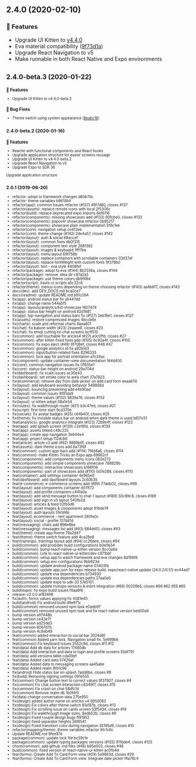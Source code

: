 ## 2.4.0 (2020-02-10)

### :rocket: Features

* Upgrade UI Kitten to [v4.4.0](https://github.com/akveo/react-native-ui-kitten/issues/517#issuecomment-584100452)
* Eva material compatibility ([9f73d1a](https://github.com/akveo/aayushcovidcare/commit/9f73d1a))
* Upgrade React Navigation to v5
* Make runnable in both React Native and Expo environments



## <small>2.4.0-beta.3 (2020-01-22)<small>

### :rocket: Features

* Upgrade UI Kitten to v4.4.0-beta.3

### :bug: Bug Fixes

* Theme switch using system appearance ([8eabc16](https://github.com/akveo/aayushcovidcare/commit/8eabc16))



## <small>2.4.0-beta.2 (2020-01-16)</small>

### :rocket: Features

* Rewrite with functional components and React hooks
* Upgrade application structure for easier screens reusage
* Upgrade UI Kitten to v4.4.0-beta.2
* Upgrade React Navigation to v5
* Upgrade Expo to SDK 36

Upgrade application structure

## <small>2.0.1 (2019-06-20)</small>

* refactor: adopt to framework changes d80b7dc
* refactor: theme variables b9615b4
* refactor(app): common issues refactor (#137) 49f7d80, closes #137
* refactor(assets): replace remote icons with local 2f5306c
* refactor(build): replace deprecated expo imports 6ef6116
* refactor(components): missing showcases add (#133) 90fcbe0, closes #133
* refactor(components): popover showcase refactor 0b95217
* refactor(components): showcase plain implementation 5f9c1ee
* refactor(core): navigation setup ce412eb
* refactor(core): theme change (#142) 2de4a57, closes #142
* refactor(layout): auth & social 69accef
* refactor(layout): common fixes db0f315
* refactor(layout): component text style 268f382
* refactor(layout): images & keyboard 1fff7be
* refactor(layout): menu layout 69f756b
* refactor(layout): replace containers with scrollable containers 03d37af
* refactor(layout): replace fontWeight with custom fonts 9f378b0
* refactor(layout): text - eva style 4408fef
* refactor(package): adopt to eva (#144) 8b2556a, closes #144
* refactor(package): remove .idea dir c87a2a5
* refactor(package): use theme colors db9f48d
* refactor(script): travis-ci scripts a5c22c6
* refactor(theme): menus icons depending on theme choosing refactor (#143) aa4b6f7, closes #143
* docs(dev): add DEV_DOCS.md bca0ce7
* docs(readme): update README.md b91c094
* fix(app): android status bar fix a5447dd
* fix(app): change name 544a5f5
* fix(app): layouts/analytics/list-showcase  f607474
* fix(app): status bar height on android 82d1681
* fix(app): top-navigation and status bars fix (#127) 0eb19e1, closes #127
* fix(assets): restore compressed images 4bccb6e
* fix(charts): scale and reformat charts 8aea601
* fix(chat): fix baloon width (#23) 2eaaee6, closes #23
* fix(chat): fix emoji cutting on chat screens bcff510
* fix(common): add touchable for aricles4 (#27) a0c0ffd, closes #27
* fix(common): after kitten fixed fixes add (#105) bc92a4f, closes #105
* fix(common): fix expo eject (#48) 9f708ef, closes #48 #47
* fix(common): google analytics id fix a92b1d3
* fix(common): input/button-related fixes 8296333
* fix(common): lock app for portrait orientation a7c24ac
* fix(component): update container-view documentation 164d400
* fix(core): common navigation issues fix 01935e1
* fix(core): status-bar height on android 29a704d
* fix(dashboard): fix scale issues ac30e43
* fix(dashboard): set stroke color to area chart 37a7823
* fix(ecommerce): remove day from date picker on add card form eeaa67d
* fix(layout): add keyboard-avoiding behavior 549868d
* fix(layout): bouncing preventing add e4e90ad
* fix(layout): common issues 8f91da9
* fix(layout): theme values (#132) 5839a76, closes #132
* fix(layout): ui-kitten adopt 08a1e54
* fix(routes): fix walkthrough router (#21) b3c47ed, closes #21
* fix(script): first-time start 9cd370e
* fix(socials): fix avatar badges (#25) c64b40f, closes #25
* fix(theme): fix invisible status bar on android when dark theme is used b621c51
* feat(analytics): google analytics integrate (#123) 72b9e4f, closes #123
* feat(app): add splash screen (#139) c2ef6fd, closes #139
* feat(app): assets linked c48c225
* feat(app): create app navigation 3e644e4
* feat(app): project setup f12dcb6
* feat(article): article v3 add (#92) 9889b0f, closes #92
* feat(assets): dark theme icons add 6a73f6f
* feat(common): custom app-bars add (#114) 7f4d4a6, closes #114
* feat(common): make Kitten Tricks an Expo app 69662cf
* feat(components): add components menu icons 082e273
* feat(components): add simple components showcase 768829b
* feat(components): interactive showcases b196f06
* feat(components): part of showcases add (#110) 0d7e288, closes #110
* feat(container): add settings container 4e965e0
* feat(dashboard): add dashboard layouts 2c60b35
* feat(e-commerce): e-commerce screens add  (#99) 77abb02, closes #99
* feat(layout): add components container d011f72
* feat(layout): add profile containers c44fa0a
* feat(layout): add send message button to chat-1 layout (#169) 50c89c8, closes #169
* feat(layout): add sign in v5 layout 540fb2d
* feat(layout): articles & feed 02fb5d6
* feat(layout): asset images & components adopt 916de74
* feat(layout): auth layouts 5fe1d4b
* feat(layout): ecommerce - rent apartment 260fe0c
* feat(layout): social - profile 137dd1d
* feat(messaging): chats add 896e8be
* feat(messaging): messages list add (#93) 684dd51, closes #93
* feat(theme): create app theme 79a2d47
* feat(theme): theme switch feature add 4ca28e8
* feat(trainings): trainings layout add (#94) cc26dee, closes #94
* build(common): add prod/dev build configurations b0e0b34
* build(common): bump react-native-ui-kitten version 8cc0a6d
* build(common): Link to react-native-ui-kitten/dev c971bbf
* build(common): setup app to watch framework and eva changes 8d196f6
* build(common): setup env configurations 9bb923d
* build(common): update android package-name 03403fb
* build(common): update app.json for expo release build. expo/react-native update (24.0.2/0.51) ec44ad7
* build(common): update eva dependencies b734930
* build(common): update eva dependencies paths 27aa0e5
* build(common): update expo to sdk-33 57e5101
* build(common): update rn/expo versions & eslint integration (#66) 00209b5, closes #66 #62 #55 #65
* build(expo): fix expo build issues f6aa6f6
* release: v2.0.0 af83498
*  fix(auth): forms values applying fix 4581e40
* build(android) Fix android build d9e971c
* build(common) removed unused npm task e0adb97
* build(common) removed unused npm task and fix react-native version bed00a9
* bump  version a97448b
* bump version ce43e7f
* bump version ad25dd3
* bump version 6067d7b
* bump version 4c8eb49
* feat(common) added interaction to social bar 3024d81
* feat(common) Added yarn lock. Navigation small fix. 5e999b6
* feat(common) Fix keyboard issues 2552c9d, closes #11 #12
* feat(data) Add db data for articles 17480db
* feat(data) Add interaction and data to login and profile screens 55df791
* feat(data) add versions table cda09ef
* feat(data) Added card data 57426af
* feat(data) Added data to messaging screens aa45abe
* feat(data) Added realm 8fb1c96
* fix(android) Hide status bar on splash 7add6be, closes #8
* fix(build) Removing signing settings 091e555
* fix(common) Change button text to correct values 9f37907, closes #4
* fix(common) Fix chat screen interaction c8349f7, closes #15
* fix(common) Fix crash on chat 58dfc1d
* fix(common) Remove realm db 1b0f4f0
* fix(data) change conversation data 275e950
* fix(design) added author name on articles v4 0950083
* fix(design) Fix colors after theme switch 81a187b, closes #13
* fix(design) Fix scrolling issue on cards screen 53f5434, closes #14
* fix(design) Fix walkthrough image sizes. 8edb52b, closes #9
* fix(design) Fixed couple design bugs ff91952
* fix(design) fixed separator heights 26f6541
* fix(design) Fixed transition color during navigation 35195d9, closes #10
* refactor(mapping/theme): theme variables refactor 9fc1c6c
* Update README.md 9fee97d
* package(common): update lock file bc59cfe
* package(common): update typing packages versions (#125) 911bde4, closes #125
* chore(common): add github .md files (#46) b95e003, closes #46
* buid(common): fixed version of react-native-ui-kitten ac0fb4d
* fear(forms): Create Add To Card Form view (#29) 5a9863d, closes #29
* fear(forms): Create Add To Card Form view. Integrate date picker f4a78c4




